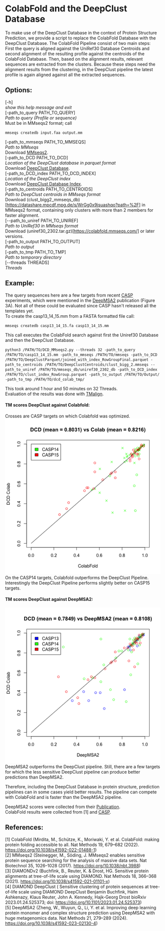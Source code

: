 # ColabFold and the DeepClust Database
To make use of the DeepClust Database in the context of Protein Structure Prediction, we provide a script to replace the ColabFold Database with the DeepClust Database.
 The ColabFold Pipeline consist of two main steps: First the query is aligned against the UniRef30 Database Centroids and second alignment of the resulting profile against the centroids of the ColabFold Database. Then, based on the alignment results, relevant sequences are extracted from the clusters. Because these steps need the alignment results from the clustering, in the DeepClust pipeline the latest profile is again aligned against all the extracted sequences.

## Options:
[-h]  
*show this help message and exit*  
[-path_to_query PATH_TO_QUERY]  
*Path to query (Profile or sequence)*  
Must be in MMseqs2 format; call  
~~~
mmseqs createdb input.faa output.mm 
~~~  
[-path_to_mmseqs PATH_TO_MMSEQS]  
*Path to MMseqs*  
Download [MMseqs2](https://github.com/soedinglab/MMseqs2).  
[-path_to_DCD PATH_TO_DCD]  
*Location of the DeepClust database in parquet format*  
Download [DeepClust Database](https://datashare.mpcdf.mpg.de/s/WrGg0x9jsuashqo?path=%2F).  
[-path_to_DCD_index PATH_TO_DCD_INDEX]  
*Location of the DeepClust index*  
Download [DeepClust Database Index](https://datashare.mpcdf.mpg.de/s/WrGg0x9jsuashqo?path=%2F).  
[-path_to_centroids PATH_TO_CENTROIDS]  
*Path to DeepClust centroids in MMseqs format*  
Download (clust_bigg2_mmseqs_db)[https://datashare.mpcdf.mpg.de/s/WrGg0x9jsuashqo?path=%2F] in MMseqs2 format, containing only clusters with more than 2 members for faster alignment.  
[--path_to_uniref PATH_TO_UNIREF]  
*Path to UniRef30 in MMseqs format*  
Download (uniref30_2302.tar.gz)[https://colabfold.mmseqs.com/] or later versions.  
[-path_to_output PATH_TO_OUTPUT]  
*Path to output*  
[-path_to_tmp PATH_TO_TMP]  
*Path to temporary directory*  
[--threads THREADS]  
*Threads*  

## Example:
The query sequences here are a few targets from recent [CASP](https://predictioncenter.org/index.cgi) experiments, which were mentioned in the [DeepMSA2](https://www.nature.com/articles/s41592-023-02130-4) publication (Figure 3A).
Not all of these could be evaluated since CASP hasn't released all the templates yet.  
To create the casp13_14_15.mm from a FASTA formatted file call:  
~~~
mmseqs createdb casp13_14_15.fa casp13_14_15.mm
~~~
This call executes the ColabFold search against first the Uniref30 Database and then the DeepClust Database.
~~~ 
python3 /PATH/TO/DCD_MMseqs2.py --threads 32 -path_to_query /PATH/TO/casp13_14_15.mm -path_to_mmseqs /PATH/TO/mmseqs -path_to_DCD /PATH/TO/DeepClustParquet/joined_with_index_RowGroupFinal.parquet -path_to_centroids /PATH/TO/DeepClustCentroids/clust_bigg_2.mmseqs --path_to_uniref /PATH/TO/mmseqs_db/uniref30_2302_db -path_to_DCD_index /PATH/TO/clust_index_RowGroup.parquet -path_to_output /PATH/TO/Output/ -path_to_tmp /PATH/TO/dcd_colab_tmp/
~~~ 

This took around 1 hour and 50 minutes on 32 Threads.  
Evaluation of the results was done with [TMalign](https://zhanggroup.org/TM-align/).  
#### TM scores DeepClust against Colabfold:  
Crosses are CASP targets on which Colabfold was optimized.  
![](DCDvsColab.png)  
On the CASP14 targets, Colabfold outperforms the DeepClust Pipeline.
Interestingly the DeepClust Pipeline performs slightly better on CASP15 targets.

#### TM scores DeepClust against DeepMSA2:  
![](DCDvsDeepMSA2.png)  
DeepMSA2 outperforms the DeepClust pipeline.
Still, there are a few targets for which the less sensitive DeepClust pipeline can produce better predictions than DeepMSA2.

Therefore, including the DeepClust Database in protein structure, prediction pipelines can in some cases yield better results.
The pipeline can compete with ColabFold and is faster than the DeepMSA2 pipeline.

DeepMSA2 scores were collected from their [Publication](https://www.nature.com/articles/s41592-023-02130-4).  
ColabFold results were collected from [1] and [CASP](https://predictioncenter.org/index.cgi).

## References:
[1] ColabFold (Mirdita, M., Schütze, K., Moriwaki, Y. et al. ColabFold: making protein folding accessible to all. Nat Methods 19, 679–682 (2022). https://doi.org/10.1038/s41592-022-01488-1)  
[2] MMseqs2 (Steinegger, M., Söding, J. MMseqs2 enables sensitive protein sequence searching for the analysis of massive data sets. Nat Biotechnol 35, 1026–1028 (2017). https://doi.org/10.1038/nbt.3988)  
[3] DIAMONDv2 (Buchfink, B., Reuter, K. & Drost, HG. Sensitive protein alignments at tree-of-life scale using DIAMOND. Nat Methods 18, 366–368 (2021). https://doi.org/10.1038/s41592-021-01101-x)  
[4] DIAMOND DeepClust ( Sensitive clustering of protein sequences at tree-of-life scale using DIAMOND DeepClust Benjamin Buchfink, Haim Ashkenazy, Klaus Reuter, John A. Kennedy, Hajk-Georg Drost bioRxiv 2023.01.24.525373; doi: https://doi.org/10.1101/2023.01.24.525373)  
[5] DeepMSA2 (Zheng, W., Wuyun, Q., Li, Y. et al. Improving deep learning protein monomer and complex structure prediction using DeepMSA2 with huge metagenomics data. Nat Methods 21, 279–289 (2024). https://doi.org/10.1038/s41592-023-02130-4)
